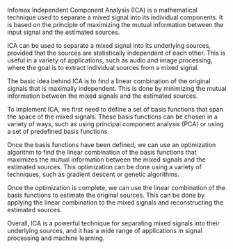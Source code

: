 Infomax Independent Component Analysis (ICA) is a mathematical technique used to separate a mixed signal into its individual components. It is based on the principle of maximizing the mutual information between the input signal and the estimated sources.

ICA can be used to separate a mixed signal into its underlying sources, provided that the sources are statistically independent of each other. This is useful in a variety of applications, such as audio and image processing, where the goal is to extract individual sources from a mixed signal.

The basic idea behind ICA is to find a linear combination of the original signals that is maximally independent. This is done by minimizing the mutual information between the mixed signals and the estimated sources.

To implement ICA, we first need to define a set of basis functions that span the space of the mixed signals. These basis functions can be chosen in a variety of ways, such as using principal component analysis (PCA) or using a set of predefined basis functions.

Once the basis functions have been defined, we can use an optimization algorithm to find the linear combination of the basis functions that maximizes the mutual information between the mixed signals and the estimated sources. This optimization can be done using a variety of techniques, such as gradient descent or genetic algorithms.

Once the optimization is complete, we can use the linear combination of the basis functions to estimate the original sources. This can be done by applying the linear combination to the mixed signals and reconstructing the estimated sources.

Overall, ICA is a powerful technique for separating mixed signals into their underlying sources, and it has a wide range of applications in signal processing and machine learning.
